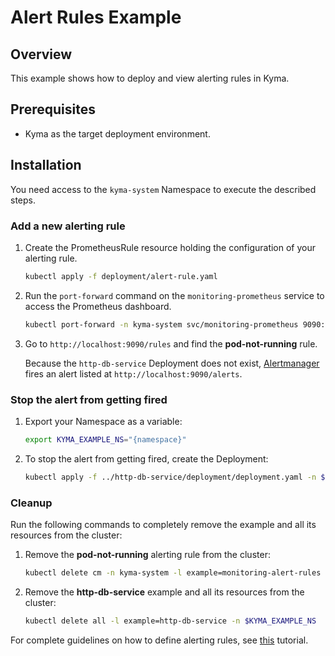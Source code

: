 # Alert Rules Example

## Overview

This example shows how to deploy and view alerting rules in Kyma.

## Prerequisites

* Kyma as the target deployment environment.

## Installation

You need access to the `kyma-system` Namespace to execute the described steps.

### Add a new alerting rule

1. Create the PrometheusRule resource holding the configuration of your alerting rule. 

    ```bash
    kubectl apply -f deployment/alert-rule.yaml
    ```

2. Run the `port-forward` command on the `monitoring-prometheus` service to access the Prometheus dashboard.

    ```bash
    kubectl port-forward -n kyma-system svc/monitoring-prometheus 9090:9090
    ```

3. Go to `http://localhost:9090/rules` and find the **pod-not-running** rule.

    Because the `http-db-service` Deployment does not exist, [Alertmanager](https://kyma-project.io/docs/components/monitoring#details-alertmanager) fires an alert listed at `http://localhost:9090/alerts`.

### Stop the alert from getting fired

1. Export your Namespace as a variable:

    ```bash
    export KYMA_EXAMPLE_NS="{namespace}"
    ```

2. To stop the alert from getting fired, create the Deployment:

    ```bash
    kubectl apply -f ../http-db-service/deployment/deployment.yaml -n $KYMA_EXAMPLE_NS
    ```

### Cleanup

Run the following commands to completely remove the example and all its resources from the cluster:

1. Remove the **pod-not-running** alerting rule from the cluster:

    ```bash
    kubectl delete cm -n kyma-system -l example=monitoring-alert-rules
    ```

2. Remove the **http-db-service** example and all its resources from the cluster:

    ```bash
    kubectl delete all -l example=http-db-service -n $KYMA_EXAMPLE_NS
    ```

For complete guidelines on how to define alerting rules, see [this](https://kyma-project.io/docs/components/monitoring#tutorials-define-alerting-rules) tutorial.
